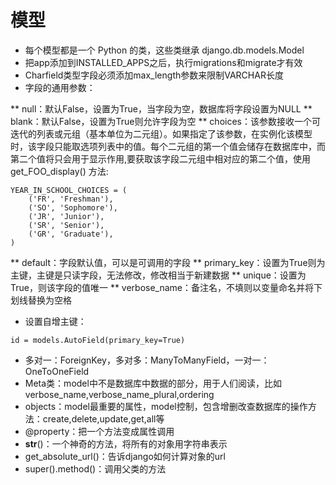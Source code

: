 # 模型

* 每个模型都是一个 Python 的类，这些类继承 django.db.models.Model
* 把app添加到INSTALLED_APPS之后，执行migrations和migrate才有效
* Charfield类型字段必须添加max_length参数来限制VARCHAR长度
* 字段的通用参数：

** null：默认False，设置为True，当字段为空，数据库将字段设置为NULL
** blank：默认False，设置为True则允许字段为空
** choices：该参数接收一个可迭代的列表或元组（基本单位为二元组）。如果指定了该参数，在实例化该模型时，该字段只能取选项列表中的值。每个二元组的第一个值会储存在数据库中，而第二个值将只会用于显示作用,要获取该字段二元组中相对应的第二个值，使用 get_FOO_display() 方法:

```
YEAR_IN_SCHOOL_CHOICES = (
    ('FR', 'Freshman'),
    ('SO', 'Sophomore'),
    ('JR', 'Junior'),
    ('SR', 'Senior'),
    ('GR', 'Graduate'),
)
```

** default：字段默认值，可以是可调用的字段
** primary_key：设置为True则为主键，主键是只读字段，无法修改，修改相当于新建数据
** unique：设置为True，则该字段的值唯一
** verbose_name：备注名，不填则以变量命名并将下划线替换为空格

* 设置自增主键：

`id = models.AutoField(primary_key=True)`

* 多对一：ForeignKey，多对多：ManyToManyField，一对一：OneToOneField
* Meta类：model中不是数据库中数据的部分，用于人们阅读，比如verbose_name,verbose_name_plural,ordering
* objects：model最重要的属性，model控制，包含增删改查数据库的操作方法：create,delete,update,get,all等
* @property：把一个方法变成属性调用
* __str__()：一个神奇的方法，将所有的对象用字符串表示
* get_absolute_url()：告诉django如何计算对象的url
* super().method()：调用父类的方法

